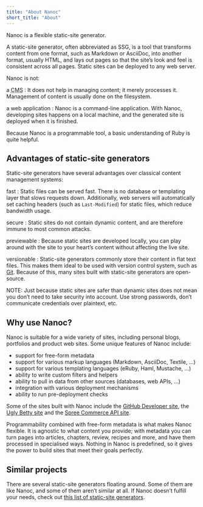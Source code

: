 ```yaml
---
title: "About Nanoc"
short_title: "About"
---
```


Nanoc is a flexible <span class="firstterm">static-site generator</span>.

A static-site generator, often abbreviated as <span class="firstterm">SSG</span>, is a tool that transforms content from one format, such as Markdown or AsciiDoc, into another format, usually HTML, and lays out pages so that the site’s look and feel is consistent across all pages. Static sites can be deployed to any web server.

Nanoc is not:

a <abbr title="content management system">CMS</abbr>
: It does not help in managing content; it merely processes it. Management of content is usually done on the filesystem.

a web application
: Nanoc is a command-line application. With Nanoc, developing sites happens on a local machine, and the generated site is deployed when it is finished.

Because Nanoc is a programmable tool, a basic understanding of Ruby is quite helpful.

Advantages of static-site generators
------------------------------------

Static-site generators have several advantages over classical content management systems:

fast
: Static files can be served fast. There is no database or templating layer that slows requests down. Additionally, web servers will automatically set caching headers (such as `Last-Modified`) for static files, which reduce bandwidth usage.

secure
: Static sites do not contain dynamic content, and are therefore immune to most common attacks.

previewable
: Because static sites are developed locally, you can play around with the site to your heart’s content without affecting the live site.

versionable
: Static-site generators commonly store their content in flat text files. This makes them ideal to be used with version control system, such as [Git](http://git-scm.com/). Because of this, many sites built with static-site generators are open-source.

NOTE: Just because static sites are safer than dynamic sites does not mean you don’t need to take security into account. Use strong passwords, don’t communicate credentials over plaintext, etc.

Why use Nanoc?
--------------

Nanoc is suitable for a wide variety of sites, including personal blogs, portfolios and product web sites. Some unique features of Nanoc include:

* support for free-form metadata
* support for various markup languages (Markdown, AsciiDoc, Textile, …)
* support for various templating languages (eRuby, Haml, Mustache, …)
* ability to write custom filters and helpers
* ability to pull in data from other sources (databases, web APIs, …)
* integration with various deployment mechanisms
* ability to run pre-deployment checks

Some of the sites built with Nanoc include the <a href="https://developer.github.com/">GitHub Developer site</a>, the <a href="http://www.dadt.com/uglybetty/">Ugly Betty site</a> and the <a href="http://guides.spreecommerce.com/api/">Spree Commerce API site</a>.

Programmability combined with free-form metadata is what makes Nanoc flexible. It is agnostic to what content you provide; with metadata you can turn pages into articles, chapters, review, recipes and more, and have them processed in specialised ways. Nothing in Nanoc is predefined, so it gives the power to build sites that meet their goals perfectly.

Similar projects
----------------

There are several static-site generators floating around. Some of them are like Nanoc, and some of them aren’t similar at all. If Nanoc doesn’t fulfill your needs, check out [this list of static-site generators](http://staticsitegenerators.net/).
